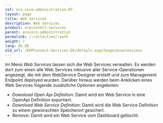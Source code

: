 ```yaml
---
ref: ecs-core-administration-07
layout: page
title: Web Services
description: Web Services
product: erpconnect-services
parent: ecscore-administration
permalink: /:collection/:path
weight: 7
lang: de_DE
old_url: /ERPConnect-Services-DE/default.aspx?pageid=extensions
---
```


Im Menü *Web Services* lassen sich die Web Services verwalten. Es werden dort zum einen alle Web Services inklusive aller Service-Operationen angezeigt, die mit dem WebService Designer erstellt und zum Management Endpoint deployed wurden. 
Darüber hinaus werden beim Anklicken eines Web Services folgende zusätzliche Optionen angeboten: <br>
- *Download Open Api Definition*: Damit wird ein Web Service in eine OpenApi Definition exportiert.
- *Download Web Service Definition*: Damit wird die Web Service Definition zu einem gewünschten Speicherort gesichert.    
- *Remove*: Damit wird ein Web Service vom Dashboard gelöscht. 

